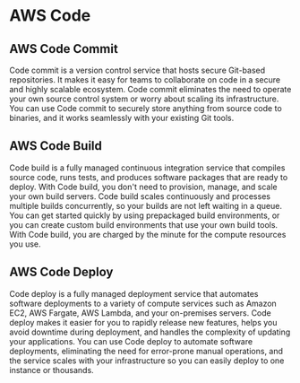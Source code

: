 # AWS Code

## AWS Code Commit

Code commit is a version control service that hosts secure Git-based repositories. It makes it easy for teams to collaborate on code in a secure and highly scalable ecosystem. Code commit eliminates the need to operate your own source control system or worry about scaling its infrastructure. You can use Code commit to securely store anything from source code to binaries, and it works seamlessly with your existing Git tools.

## AWS Code Build

Code build is a fully managed continuous integration service that compiles source code, runs tests, and produces software packages that are ready to deploy. With Code build, you don't need to provision, manage, and scale your own build servers. Code build scales continuously and processes multiple builds concurrently, so your builds are not left waiting in a queue. You can get started quickly by using prepackaged build environments, or you can create custom build environments that use your own build tools. With Code build, you are charged by the minute for the compute resources you use.

## AWS Code Deploy

Code deploy is a fully managed deployment service that automates software deployments to a variety of compute services such as Amazon EC2, AWS Fargate, AWS Lambda, and your on-premises servers. Code deploy makes it easier for you to rapidly release new features, helps you avoid downtime during deployment, and handles the complexity of updating your applications. You can use Code deploy to automate software deployments, eliminating the need for error-prone manual operations, and the service scales with your infrastructure so you can easily deploy to one instance or thousands.
